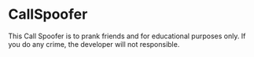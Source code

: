 # CallSpoofer
This Call Spoofer is to prank friends and for educational purposes only. If you do any crime, the developer will not responsible.
